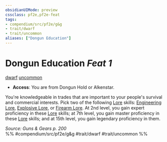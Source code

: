 ```yaml
---
obsidianUIMode: preview
cssclass: pf2e,pf2e-feat
tags:
- compendium/src/pf2e/g&g
- trait/dwarf
- trait/uncommon
aliases: ["Dongun Education"]
---
```

# Dongun Education  *Feat 1*  
[dwarf](/rules/traits/dwarf.md)  [uncommon](/rules/traits/uncommon.md)  

- **Access**: You are from Dongun Hold or Alkenstar.

You're knowledgeable in trades that are important to your people's survival and commercial interests. Pick two of the following [Lore](/compendium/skills.md#Lore) skills: [Engineering Lore](/compendium/skills.md#Lore), [Explosive Lore](/compendium/skills.md#Lore), or [Firearm Lore](/compendium/skills.md#Lore). At 2nd level, you gain expert proficiency in these [Lore](/compendium/skills.md#Lore) skills; at 7th level, you gain master proficiency in these [Lore](/compendium/skills.md#Lore) skills; and at 15th level, you gain legendary proficiency in them.

*Source: Guns & Gears p. 200*  
%% #compendium/src/pf2e/g&g #trait/dwarf #trait/uncommon %%